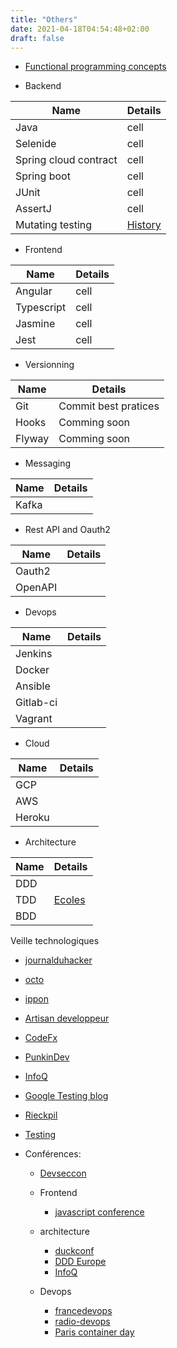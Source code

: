 ```yaml
---
title: "Others"
date: 2021-04-18T04:54:48+02:00
draft: false
---
```


- [Functional programming concepts](https://github.com/hemanth/functional-programming-jargon)

- Backend

| Name | Details |
| ------ | ------ |
| Java   | cell |
| Selenide   | cell |
| Spring cloud contract   | cell |
| Spring boot | cell |
| JUnit  | cell |
| AssertJ  | cell |
| Mutating testing  | [History](https://testing.googleblog.com/2021/04/mutation-testing.html?utm_source=feedburner&utm_medium=email&utm_campaign=Feed%3A+blogspot%2FHbbgQ+%28Google+Testing+Blog%29) |

- Frontend

| Name | Details |
| ------ | ------ |
| Angular | cell |
| Typescript | cell |
| Jasmine | cell |
| Jest | cell |


- Versionning

| Name | Details |
| ------ | ------ |
| Git | Commit best pratices |
| Hooks | Comming soon |
| Flyway | Comming soon |


- Messaging

| Name | Details |
| ------ | ------ |
| Kafka |  |

- Rest API and Oauth2

| Name | Details |
| ------ | ------ |
| Oauth2 |  |
| OpenAPI |  |

- Devops

| Name | Details |
| ------ | ------ |
| Jenkins |  |
| Docker |  |
| Ansible |  |
| Gitlab-ci |  |
| Vagrant |  |

- Cloud

| Name | Details |
| ------ | ------ |
| GCP |  |
| AWS |  |
| Heroku |  |

- Architecture

| Name | Details |
| ------ | ------ |
| DDD |  |
| TDD |  [Ecoles](https://blog.octo.com/un-test-peut-en-cacher-un-autre-un-peu-de-theorie/)|
| BDD |  |


Veille technologiques
- [journalduhacker](https://www.journalduhacker.net/)
- [octo](https://blog.octo.com/)
- [ippon](https://blog.ippon.fr/)
- [Artisan developpeur](https://artisandeveloppeur.fr/)
- [CodeFx](https://slides.nipafx.dev/)
- [PunkinDev](https://podcast.ausha.co/punkindev)
- [InfoQ](https://www.infoq.com/fr/development/)
- [Google Testing blog](https://testing.googleblog.com/)
- [Rieckpil](https://rieckpil.de)
- [Testing](https://www.arhohuttunen.com/)

- Conférences:
    - [Devseccon](https://www.devseccon.com/)
    
    - Frontend
        - [javascript conference](https://javascript-conference.com/london/)

    - architecture
        - [duckconf](https://www.laduckconf.com/)
        - [DDD Europe](https://dddeurope.com/)
        - [InfoQ](https://plus.qconferences.com/)

    - Devops
        - [francedevops](https://www.francedevops.fr/)
        - [radio-devops](https://lydra.fr/radio-devops/)
        - [Paris container day](https://paris-container-day.fr/fr/)

